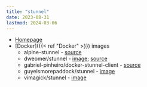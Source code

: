 ```yaml
---
title: "stunnel"
date: 2023-08-31
lastmod: 2024-03-06
---
```

- [Homepage](https://www.stunnel.org/)
- [Docker]({{< ref "Docker" >}}) images
	- alpine-stunnel  - [source](https://github.com/flitbit/alpine-stunnel)
	- dweomer/stunnel - [image](https://hub.docker.com/r/dweomer/stunnel); [source](https://github.com/dweomer/dockerfiles-stunnel)
	- gabriel-pinheiro/docker-stunnel-client - [source](https://github.com/gabriel-pinheiro/docker-stunnel-client)
	- guyelsmorepaddock/stunnel - [image](https://hub.docker.com/r/guyelsmorepaddock/stunnel)
	-  vimagick/stunnel - [image](https://hub.docker.com/r/vimagick/stunnel/)
